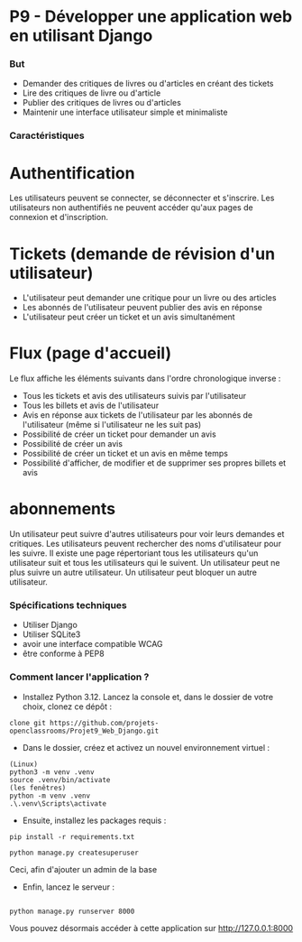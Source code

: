 # P9 - Développer une application web en utilisant Django

### But

- Demander des critiques de livres ou d'articles en créant des tickets
- Lire des critiques de livre ou d'article
- Publier des critiques de livres ou d'articles
- Maintenir une interface utilisateur simple et minimaliste

### Caractéristiques

# Authentification

Les utilisateurs peuvent se connecter, se déconnecter et s'inscrire.
Les utilisateurs non authentifiés ne peuvent accéder qu'aux pages de connexion et d'inscription.

# Tickets (demande de révision d'un utilisateur)

- L'utilisateur peut demander une critique pour un livre ou des articles
- Les abonnés de l'utilisateur peuvent publier des avis en réponse
- L'utilisateur peut créer un ticket et un avis simultanément

# Flux (page d'accueil)

Le flux affiche les éléments suivants dans l'ordre chronologique inverse :

- Tous les tickets et avis des utilisateurs suivis par l'utilisateur
- Tous les billets et avis de l'utilisateur
- Avis en réponse aux tickets de l'utilisateur par les abonnés de l'utilisateur (même si l'utilisateur ne les suit pas)
- Possibilité de créer un ticket pour demander un avis
- Possibilité de créer un avis
- Possibilité de créer un ticket et un avis en même temps
- Possibilité d'afficher, de modifier et de supprimer ses propres billets et avis

# abonnements

Un utilisateur peut suivre d'autres utilisateurs pour voir leurs demandes et critiques.
Les utilisateurs peuvent rechercher des noms d'utilisateur pour les suivre.
Il existe une page répertoriant tous les utilisateurs qu'un utilisateur suit et tous les utilisateurs qui le suivent.
Un utilisateur peut ne plus suivre un autre utilisateur.
Un utilisateur peut bloquer un autre utilisateur.

### Spécifications techniques

- Utiliser Django
- Utiliser SQLite3
- avoir une interface compatible WCAG
- être conforme à PEP8

### Comment lancer l'application ?

- Installez Python 3.12. Lancez la console et, dans le dossier de votre choix, clonez ce dépôt :

```
clone git https://github.com/projets-openclassrooms/Projet9_Web_Django.git
```

- Dans le dossier, créez et activez un nouvel environnement virtuel :

```
(Linux)
python3 -m venv .venv
source .venv/bin/activate
(les fenêtres)
python -m venv .venv
.\.venv\Scripts\activate
```

- Ensuite, installez les packages requis :

```
pip install -r requirements.txt
```

```
python manage.py createsuperuser
```

Ceci, afin d'ajouter un admin de la base

- Enfin, lancez le serveur :

```

python manage.py runserver 8000
```

Vous pouvez désormais accéder à cette application sur http://127.0.0.1:8000
